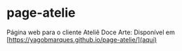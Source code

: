 # page-atelie
Página web para o cliente Ateliê Doce Arte: Disponível em [https://yagobmarques.github.io/page-atelie/](aqui)
